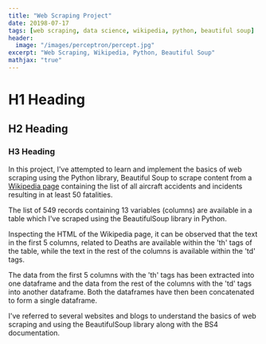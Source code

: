 ```yaml
---
title: "Web Scraping Project"
date: 20198-07-17
tags: [web scraping, data science, wikipedia, python, beautiful soup]
header:
  image: "/images/perceptron/percept.jpg"
excerpt: "Web Scraping, Wikipedia, Python, Beautiful Soup"
mathjax: "true"
---
```


# H1 Heading

## H2 Heading

### H3 Heading

In this project, I've attempted to learn and implement the basics of web scraping using the Python library, Beautiful Soup to scrape content from a [Wikipedia page](https://en.wikipedia.org/wiki/List_of_aircraft_accidents_and_incidents_resulting_in_at_least_50_fatalities) containing the list of all aircraft accidents and incidents resulting in at least 50 fatalities.

The list of 549 records containing 13 variables (columns) are available in a table which I've scraped using the BeautifulSoup library in Python.

Inspecting the HTML of the Wikipedia page, it can be observed that the text in the first 5 columns, related to Deaths are available within the 'th' tags of the table, while the text in the rest of the columns is available within the 'td' tags.

The data from the first 5 columns with the 'th' tags has been extracted into one dataframe and the data from the rest of the columns with the 'td' tags into another dataframe. Both the dataframes have then been concatenated to form a single dataframe.

I've referred to several websites and blogs to understand the basics of web scraping and using the BeautifulSoup library along with the BS4 documentation.

<!---
What about a [link](https://github.com/dataoptimal)?

Here's a bulleted list:
* First item
+ Second item
- Third item

Here's a numbered list:
1. First
2. Second
3. Third

Python code block:
```python
    import numpy as np

    def test_function(x, y):
      z = np.sum(x,y)
      return z
```

R code block:
```r
library(tidyverse)
df <- read_csv("some_file.csv")
head(df)
```

Here's some inline code `x+y`.

Here's an image:
<img src="{{ site.url }}{{ site.baseurl }}/images/perceptron/linsep.jpg" alt="linearly separable data">

Here's another image using Kramdown:
![alt]({{ site.url }}{{ site.baseurl }}/images/perceptron/linsep.jpg)

Here's some math:

$$z=x+y$$

You can also put it inline $$z=x+y$$

--->
